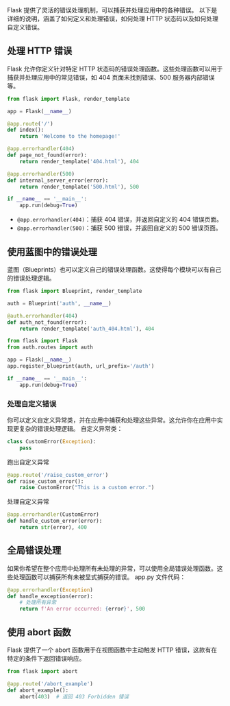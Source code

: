 Flask 提供了灵活的错误处理机制，可以捕获并处理应用中的各种错误。
以下是详细的说明，涵盖了如何定义和处理错误，如何处理 HTTP 状态码以及如何处理自定义错误。
## 处理 HTTP 错误
Flask 允许你定义针对特定 HTTP 状态码的错误处理函数。这些处理函数可以用于捕获并处理应用中的常见错误，如 404 页面未找到错误、500 服务器内部错误等。
```python
from flask import Flask, render_template

app = Flask(__name__)

@app.route('/')
def index():
    return 'Welcome to the homepage!'

@app.errorhandler(404)
def page_not_found(error):
    return render_template('404.html'), 404

@app.errorhandler(500)
def internal_server_error(error):
    return render_template('500.html'), 500

if __name__ == '__main__':
    app.run(debug=True)
```
- `@app.errorhandler(404)`：捕获 404 错误，并返回自定义的 404 错误页面。
- `@app.errorhandler(500)`：捕获 500 错误，并返回自定义的 500 错误页面。
## 使用蓝图中的错误处理
蓝图（Blueprints）也可以定义自己的错误处理函数。这使得每个模块可以有自己的错误处理逻辑。
```python
from flask import Blueprint, render_template

auth = Blueprint('auth', __name__)

@auth.errorhandler(404)
def auth_not_found(error):
    return render_template('auth_404.html'), 404
```

```python
from flask import Flask
from auth.routes import auth

app = Flask(__name__)
app.register_blueprint(auth, url_prefix='/auth')

if __name__ == '__main__':
    app.run(debug=True)
```
### 处理自定义错误
你可以定义自定义异常类，并在应用中捕获和处理这些异常。这允许你在应用中实现更复杂的错误处理逻辑。
自定义异常类：
```python
class CustomError(Exception):
    pass
```
跑出自定义异常
```python
@app.route('/raise_custom_error')
def raise_custom_error():
    raise CustomError("This is a custom error.")
```
处理自定义异常
```python
@app.errorhandler(CustomError)
def handle_custom_error(error):
    return str(error), 400
```
## 全局错误处理
如果你希望在整个应用中处理所有未处理的异常，可以使用全局错误处理函数。这些处理函数可以捕获所有未被显式捕获的错误。
app.py 文件代码：
```python
@app.errorhandler(Exception)
def handle_exception(error):
    # 处理所有异常
    return f'An error occurred: {error}', 500
```
## 使用 abort 函数
Flask 提供了一个 abort 函数用于在视图函数中主动触发 HTTP 错误，这款有在特定的条件下返回错误响应。
```python
from flask import abort

@app.route('/abort_example')
def abort_example():
    abort(403)  # 返回 403 Forbidden 错误
```